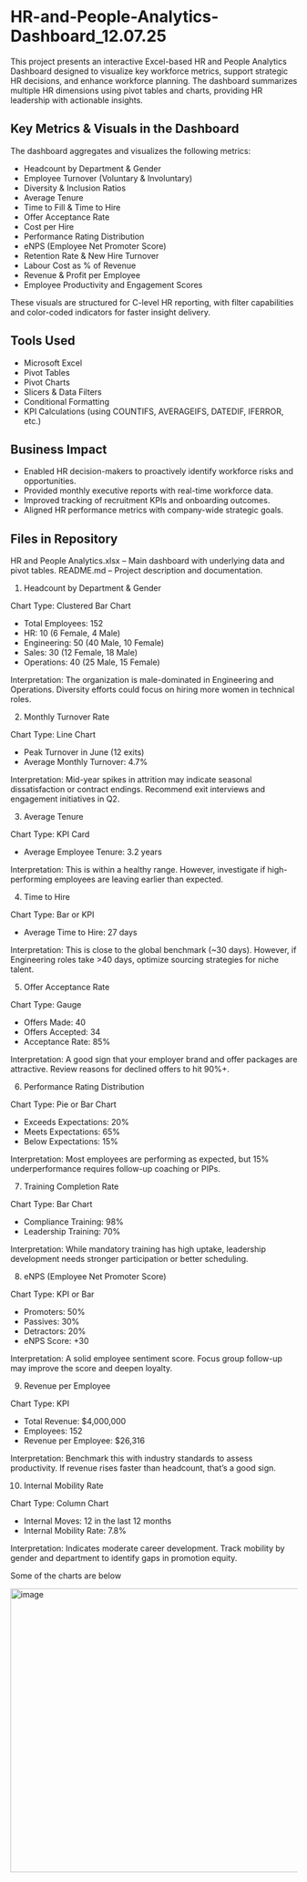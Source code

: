# HR-and-People-Analytics-Dashboard_12.07.25
This project presents an interactive Excel-based HR and People Analytics Dashboard designed to visualize key workforce metrics, support strategic HR decisions, and enhance workforce planning. The dashboard summarizes multiple HR dimensions using pivot tables and charts, providing HR leadership with actionable insights.

## Key Metrics & Visuals in the Dashboard
The dashboard aggregates and visualizes the following metrics:
- Headcount by Department & Gender
- Employee Turnover (Voluntary & Involuntary)
- Diversity & Inclusion Ratios
- Average Tenure
- Time to Fill & Time to Hire
- Offer Acceptance Rate
- Cost per Hire
- Performance Rating Distribution
- eNPS (Employee Net Promoter Score)
- Retention Rate & New Hire Turnover
- Labour Cost as % of Revenue
- Revenue & Profit per Employee
- Employee Productivity and Engagement Scores

These visuals are structured for C-level HR reporting, with filter capabilities and color-coded indicators for faster insight delivery.

## Tools Used
- Microsoft Excel
- Pivot Tables
- Pivot Charts
- Slicers & Data Filters
- Conditional Formatting
- KPI Calculations (using COUNTIFS, AVERAGEIFS, DATEDIF, IFERROR, etc.)

## Business Impact
- Enabled HR decision-makers to proactively identify workforce risks and opportunities.
- Provided monthly executive reports with real-time workforce data.
- Improved tracking of recruitment KPIs and onboarding outcomes.
- Aligned HR performance metrics with company-wide strategic goals.

## Files in Repository
HR and People Analytics.xlsx – Main dashboard with underlying data and pivot tables.
README.md – Project description and documentation.

1. Headcount by Department & Gender
   
Chart Type: Clustered Bar Chart
- Total Employees: 152
- HR: 10 (6 Female, 4 Male)
- Engineering: 50 (40 Male, 10 Female)
- Sales: 30 (12 Female, 18 Male)
- Operations: 40 (25 Male, 15 Female)

Interpretation: The organization is male-dominated in Engineering and Operations. Diversity efforts could focus on hiring more women in technical roles.

2. Monthly Turnover Rate
   
Chart Type: Line Chart
- Peak Turnover in June (12 exits)
- Average Monthly Turnover: 4.7%

Interpretation: Mid-year spikes in attrition may indicate seasonal dissatisfaction or contract endings. Recommend exit interviews and engagement initiatives in Q2.

3. Average Tenure
   
Chart Type: KPI Card
- Average Employee Tenure: 3.2 years

Interpretation: This is within a healthy range. However, investigate if high-performing employees are leaving earlier than expected.

4. Time to Hire
   
Chart Type: Bar or KPI
- Average Time to Hire: 27 days

Interpretation: This is close to the global benchmark (~30 days). However, if Engineering roles take >40 days, optimize sourcing strategies for niche talent.

5. Offer Acceptance Rate
   
Chart Type: Gauge
- Offers Made: 40
- Offers Accepted: 34
- Acceptance Rate: 85%

Interpretation: A good sign that your employer brand and offer packages are attractive. Review reasons for declined offers to hit 90%+.

6. Performance Rating Distribution
   
Chart Type: Pie or Bar Chart
- Exceeds Expectations: 20%
- Meets Expectations: 65%
- Below Expectations: 15%

Interpretation: Most employees are performing as expected, but 15% underperformance requires follow-up coaching or PIPs.

7. Training Completion Rate
   
Chart Type: Bar Chart
- Compliance Training: 98%
- Leadership Training: 70%

Interpretation: While mandatory training has high uptake, leadership development needs stronger participation or better scheduling.

8. eNPS (Employee Net Promoter Score)
   
Chart Type: KPI or Bar
- Promoters: 50%
- Passives: 30%
- Detractors: 20%
- eNPS Score: +30

Interpretation: A solid employee sentiment score. Focus group follow-up may improve the score and deepen loyalty.

9. Revenue per Employee
    
Chart Type: KPI
- Total Revenue: $4,000,000
- Employees: 152
- Revenue per Employee: $26,316

Interpretation: Benchmark this with industry standards to assess productivity. If revenue rises faster than headcount, that’s a good sign.

10. Internal Mobility Rate
    
Chart Type: Column Chart
- Internal Moves: 12 in the last 12 months
- Internal Mobility Rate: 7.8%

Interpretation: Indicates moderate career development. Track mobility by gender and department to identify gaps in promotion equity.

Some of the charts are below

<img width="1364" height="498" alt="image" src="https://github.com/user-attachments/assets/d24e8f2e-1bad-4522-981c-18eceec1248e" />
